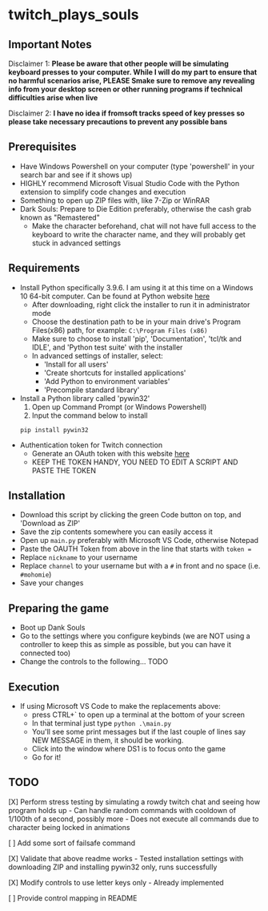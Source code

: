 # twitch_plays_souls

## Important Notes
Disclaimer 1: **Please be aware that other people will be simulating keyboard presses to your computer. 
While I will do my part to ensure that no harmful scenarios arise,
PLEASE Smake sure to remove any revealing info from your desktop screen or other running programs if technical difficulties arise when live**

Disclaimer 2: **I have no idea if fromsoft tracks speed of key presses so please take necessary precautions to prevent any possible bans**

## Prerequisites
- Have Windows Powershell on your computer (type 'powershell' in your search bar and see if it shows up)
- HIGHLY recommend Microsoft Visual Studio Code with the Python extension to simplify code changes and execution
- Something to open up ZIP files with, like 7-Zip or WinRAR
- Dark Souls: Prepare to Die Edition preferably, otherwise the cash grab known as "Remastered"
    - Make the character beforehand, chat will not have full access to the keyboard to write the character name, and they will probably get stuck in advanced settings

## Requirements
- Install Python specifically 3.9.6. I am using it at this time on a Windows 10 64-bit computer. Can be found at Python website [here](https://www.python.org/downloads/)
    - After downloading, right click the installer to run it in administrator mode 
    - Choose the destination path to be in your main drive's Program Files(x86) path, for example: `C:\Program Files (x86)`
    - Make sure to choose to install 'pip', 'Documentation', 'tcl/tk and IDLE', and 'Python test suite' with the installer
    - In advanced settings of installer, select:
        - 'Install for all users'
        - 'Create shortcuts for installed applications'
        - 'Add Python to environment variables'
        - 'Precompile standard library'
- Install a Python library called 'pywin32'
    1. Open up Command Prompt (or Windows Powershell)
    2. Input the command below to install
    ```
    pip install pywin32
    ```
- Authentication token for Twitch connection
    - Generate an OAuth token with this website [here](https://twitchapps.com/tmi/)
    - KEEP THE TOKEN HANDY, YOU NEED TO EDIT A SCRIPT AND PASTE THE TOKEN

## Installation
- Download this script by clicking the green Code button on top, and 'Download as ZIP'
- Save the zip contents somewhere you can easily access it
- Open up `main.py` preferably with Microsoft VS Code, otherwise Notepad
- Paste the OAUTH Token from above in the line that starts with `token =`
- Replace `nickname` to your username
- Replace `channel` to your username but with a `#` in front and no space (i.e. `#mohomie`)
- Save your changes

## Preparing the game
- Boot up Dank Souls
- Go to the settings where you configure keybinds (we are NOT using a controller to keep this as simple as possible, but you can have it connected too)
- Change the controls to the following... TODO

## Execution
- If using Microsoft VS Code to make the replacements above:
    - press CTRL+` to open up a terminal at the bottom of your screen
    - In that terminal just type `python .\main.py`
    - You'll see some print messages but if the last couple of lines say NEW MESSAGE in them, it should be working.
    - Click into the window where DS1 is to focus onto the game
    - Go for it!

## TODO
[X] Perform stress testing by simulating a rowdy twitch chat and seeing how program holds up
    - Can handle random commands with cooldown of 1/100th of a second, possibly more
    - Does not execute all commands due to character being locked in animations

[ ] Add some sort of failsafe command

[X] Validate that above readme works
    - Tested installation settings with downloading ZIP and installing pywin32 only, runs successfully

[X] Modify controls to use letter keys only
    - Already implemented
    
[ ] Provide control mapping in README
